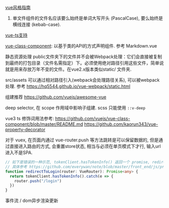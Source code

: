 [vue风格指南](https://cn.vuejs.org/v2/style-guide/)
1. 单文件组件的文件名应该要么始终是单词大写开头 (PascalCase), 要么始终是横线连接 (kebab-case).



[vue-ts支持](https://cn.vuejs.org/v2/guide/typescript.html)

[vue-class-component](https://github.com/vuejs/vue-class-component): 以基于类的API的方式声明组件. 参考 Markdown.vue


静态资源处理
public文件夹下的文件并不会被Webpack处理：它们会直接被复制到最终的打包目录（文件名需指定）下。必须使用绝对路径引用这些文件，简单说就是用来存放万年不变的文件。在vue2.x版本类似static/ 文件夹.

src/assets 可以通过相对路径引入(webpack会处理路径关系), 可以被webpack处理. 参考 https://hq5544.github.io/vue-webpack/static.html

组建推荐 https://github.com/vuejs/awesome-vue

deep selector, 在 scope 作用域中影响子组建. scss 只能使用 `::v-deep `

vue3 ts 修饰词用法参考:
https://github.com/vuejs/vue-class-component/blob/master/README.md
https://github.com/kaorun343/vue-property-decorator


对于 vuex, 在页面内通过 vue-router.push 等方法跳转是可以保留数据的, 但是通过直接进入路由的方式, 会重置store状态, 相当与必须在单页模式下才行, 输入url进入不是SPA.


```Typescript
// 如下是错误的一种示范, tokenClient.hasTokenInfo() 返回一个 promise, redirectToLogin 返回的是 hasTokenInfo() 是否执行, 而不论hasTokenInfo内是 resolved, 还是 reject
// 具体参考 https://github.com/everywan/note/blob/master/front_end/js/promise.md
function redirectToLogin(router: VueRouter): Promise<any> {
  return tokenClient.hasTokenInfo().catch(e => {
    router.push("/login")
  })
}
```

事件流 / dom异步渲染更新